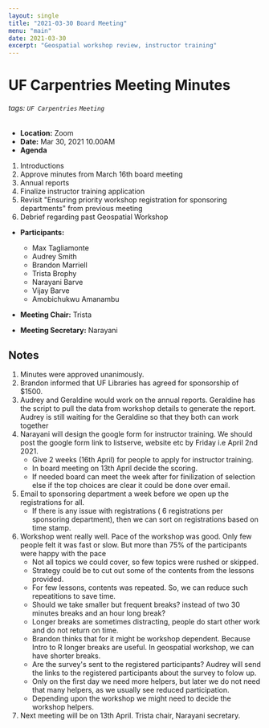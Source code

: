 ```yaml
---
layout: single
title: "2021-03-30 Board Meeting"
menu: "main"
date: 2021-03-30
excerpt: "Geospatial workshop review, instructor training"
---
```

UF Carpentries Meeting Minutes
===

###### tags: `UF Carpentries` `Meeting`
- **Location:** Zoom
- **Date:** Mar 30, 2021 10.00AM
- **Agenda**
1. Introductions
2. Approve minutes from March 16th board meeting
3. Annual reports
4. Finalize instructor training application
5. Revisit "Ensuring priority workshop registration for sponsoring departments" from previous meeting
6. Debrief regarding past Geospatial Workshop

- **Participants:**
    - Max Tagliamonte
    - Audrey Smith
    - Brandon Marriell
    - Trista Brophy
    - Narayani Barve
    - Vijay Barve
    - Amobichukwu Amanambu

- **Meeting Chair:** Trista 
- **Meeting Secretary:** Narayani 


## Notes 
<!-- Other important details discussed during the meeting can be entered here. -->
1. Minutes were approved unanimously.
2. Brandon informed that UF Libraries has agreed for sponsorship of $1500.
3. Audrey and Geraldine would work on the annual reports. Geraldine has the script to pull the data from workshop details to generate the report. Audrey is still waiting for the Geraldine so that they both can work together
4. Narayani will design the google form for instructor training. We should post the google form link to listserve, website etc by Friday i.e April 2nd 2021. 
    * Give 2 weeks (16th April) for people to apply for instructor training. 
    * In board meeting on 13th April decide the scoring. 
    * If needed board can meet the week after for finilization of selection else if the top choices are clear it could be done over email.
5.  Email to sponsoring department a week before we open up the registrations for all. 
    * If there is any issue with registrations ( 6 registrations per sponsoring department), then we can sort on registrations based on time stamp. 
6. Workshop went really well. Pace of the workshop was good. Only few people felt it was fast or slow. But more than 75% of the participants were happy with the pace
    * Not all topics we could cover, so few topics were rushed or skipped. 
    * Strategy could be to cut out some of the contents from the lessons provided.
    * For few lessons, contents was repeated. So, we can reduce such repeatitions to save time. 
    * Should we take smaller but frequent breaks? instead of two 30 minutes breaks and an hour long break?
    * Longer breaks are sometimes distracting, people do start other work and do not return on time. 
    * Brandon thinks that for it might be workshop dependent. Because Intro to R longer breaks are useful. In geospatial workshop, we can have shorter breaks. 
    * Are the survey's sent to the registered participants? Audrey will send the links to the registered participants about the survey to folow up. 
    * Only on the first day we need more helpers, but later we do not need that many helpers, as we usually see reduced participation.
    * Depending upon the workshop we might need to decide the workshop helpers. 
7. Next meeting will be on 13th April. Trista chair, Narayani secretary.
